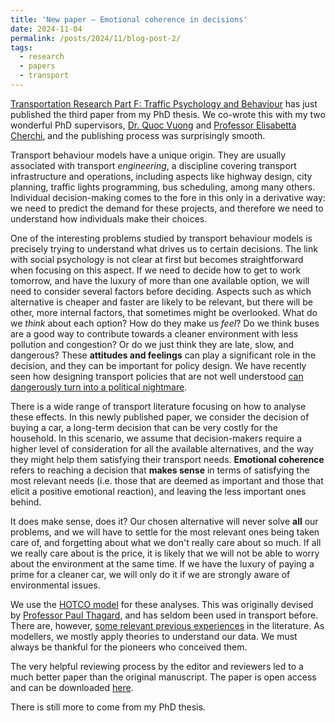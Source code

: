 ```yaml
---
title: 'New paper – Emotional coherence in decisions'
date: 2024-11-04
permalink: /posts/2024/11/blog-post-2/
tags:
  - research
  - papers
  - transport
---
```


[Transportation Research Part F: Traffic Psychology and Behaviour](https://www.sciencedirect.com/journal/transportation-research-part-f-traffic-psychology-and-behaviour) has just published the third paper from my PhD thesis. We co-wrote this with my two wonderful PhD supervisors, [Dr. Quoc Vuong](https://www.ncl.ac.uk/medical-sciences/people/profile/quocvuong.html) and [Professor Elisabetta Cherchi](https://nyuad.nyu.edu/en/academics/divisions/engineering/faculty/elisabetta-cherchi.html), and the publishing process was surprisingly smooth.

Transport behaviour models have a unique origin. They are usually associated with transport _engineering_, a discipline covering transport infrastructure and operations, including aspects like highway design, city planning, traffic lights programming, bus scheduling, among many others. Individual decision-making comes to the fore in this only in a derivative way: we need to predict the demand for these projects, and therefore we need to understand how individuals make their choices.

One of the interesting problems studied by transport behaviour models is precisely trying to understand what drives us to certain decisions. The link with social psychology is not clear at first but becomes straightforward when focusing on this aspect. If we need to decide how to get to work tomorrow, and have the luxury of more than one available option, we will need to consider several factors before deciding. Aspects such as which alternative is cheaper and faster are likely to be relevant, but there will be other, more internal factors, that sometimes might be overlooked. What do we _think_ about each option? How do they make us _feel_? Do we think buses are a good way to contribute towards a cleaner environment with less pollution and congestion? Or do we just think they are late, slow, and dangerous? These **attitudes and feelings** can play a significant role in the decision, and they can be important for policy design. We have recently seen how designing transport policies that are not well understood [can dangerously turn into a political nightmare](https://www.bbc.co.uk/news/uk-politics-66990302). 

There is a wide range of transport literature focusing on how to analyse these effects. In this newly published paper, we consider the decision of buying a car, a long-term decision that can be very costly for the household. In this scenario, we assume that decision-makers require a higher level of consideration for all the available alternatives, and the way they might help them satisfying their transport needs. **Emotional coherence** refers to reaching a decision that **makes sense** in terms of satisfying the most relevant needs (i.e. those that are deemed as important and those that elicit a positive emotional reaction), and leaving the less important ones behind. 

It does make sense, does it? Our chosen alternative will never solve **all** our problems, and we will have to settle for the most relevant ones being taken care of, and forgetting about what we don't really care about so much. If all we really care about is the price, it is likely that we will not be able to worry about the environment at the same time. If we have the luxury of paying a prime for a cleaner car, we will only do it if we are strongly aware of environmental issues.

We use the [HOTCO model](https://ndpr.nd.edu/reviews/hot-thought-mechanisms-and-applications-of-emotional-cognition/) for these analyses. This was originally devised by [Professor Paul Thagard](https://paulthagard.com/), and has seldom been used in transport before. There are, however, [some relevant previous experiences](https://www.sciencedirect.com/science/article/pii/S0040162514002960) in the literature. As modellers, we mostly apply theories to understand our data. We must always be thankful for the pioneers who conceived them.

The very helpful reviewing process by the editor and reviewers led to a much better paper than the original manuscript. The paper is open access and can be downloaded [here](https://www.sciencedirect.com/science/article/pii/S136984782400295X).

There is still more to come from my PhD thesis.
